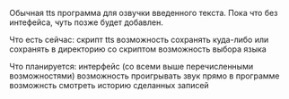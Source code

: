 Обычная tts программа для озвучки введенного текста.
Пока что без интефейса, чуть позже будет добавлен.

Что есть сейчас:
скрипт tts
возможность сохранять куда-либо или сохранять в директорию со скриптом
возможность выбора языка

Что планируется:
интерфейс (со всеми выше перечисленными возможностями)
возможность проигрывать звук прямо в программе
возможнсть смотреть историю сделанных записей
